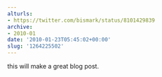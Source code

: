 ```yaml
---
alturls:
- https://twitter.com/bismark/status/8101429839
archive:
- 2010-01
date: '2010-01-23T05:45:02+00:00'
slug: '1264225502'
---
```


this will make a great blog post.

